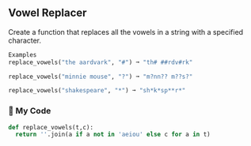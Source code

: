 ## Vowel Replacer

Create a function that replaces all the vowels in a string with a specified character.
```python
Examples
replace_vowels("the aardvark", "#") ➞ "th# ##rdv#rk"

replace_vowels("minnie mouse", "?") ➞ "m?nn?? m??s?"

replace_vowels("shakespeare", "*") ➞ "sh*k*sp**r*"
```
### :snake: My Code
```python
def replace_vowels(t,c):
  return ''.join(a if a not in 'aeiou' else c for a in t)
```
